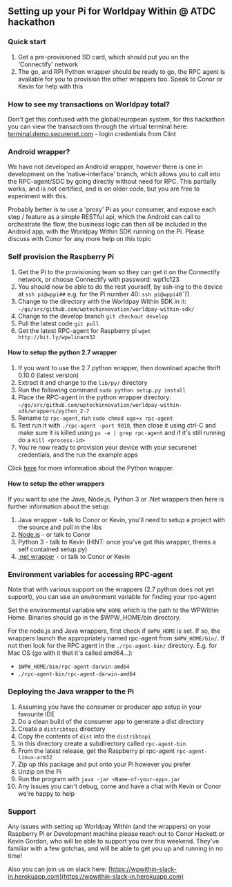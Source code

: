 ## Setting up your Pi for Worldpay Within @ ATDC hackathon

### Quick start

1.  Get a pre-provisioned SD card, which should put you on the 'Connectify' network
2.  The go, and RPi Python wrapper should be ready to go, the RPC agent is available for you to provision the other wrappers too. Speak to Conor or Kevin for help with this

### How to see my transactions on Worldpay total?

Don't get this confused with the global/european system, for this hackathon you can view the transactions through the virtual terminal here: [terminal.demo.securenet.com](https://terminal.demo.securenet.com) - login credentials from Clint

### Android wrapper?

We have not developed an Android wrapper, however there is one in development on the 'native-interface' branch, which allows you to call into the RPC-agent/SDC by going directly without need for RPC. This partially works, and is not certified, and is on older code, but you are free to experiment with this.

Probably better is to use a 'proxy' Pi as your consumer, and expose each step / feature as a simple RESTful api, which the Android can call to orchestrate the flow, the business logic can then all be included in the Android app, with the Worldpay Within SDK running on the Pi. Please discuss with Conor for any more help on this topic

### Self provision the Raspberry Pi

1.  Get the Pi to the provisioning team so they can get it on the Connectify network, or choose Connectify with password: wpt1c123
2.  You should now be able to do the rest yourself, by ssh-ing to the device at `ssh pi@wppi##` e.g. for the Pi number 40: `ssh pi@wppi40`˜∏
3.  Change to the directory with the Worldpay Within SDK in it: `~/go/src/github.com/wptechinnovation/worldpay-within-sdk/`
4.  Change to the develop branch `git checkout develop`
5.  Pull the latest code `git pull`
6.  Get the latest RPC-agent for Raspberry pi `wget http://bit.ly/wpwlinarm32`

#### How to setup the python 2.7 wrapper

1.  If you want to use the 2.7 python wrapper, then download apache thrift 0.10.0 (latest version)
2.  Extract it and change to the `lib/py/` directory
3.  Run the following command `sudo python setup.py install`
4.  Place the RPC-agent in the python wrapper directory: `~/go/src/github.com/wptechinnovation/worldpay-within-sdk/wrappers/python_2-7`
5.  Rename to `rpc-agent`, run `sudo chmod ugo+x rpc-agent`
6.  Test run it with `./rpc-agent -port 9018`, then close it using ctrl-C and make sure it is killed using `ps -e | grep rpc-agent` and if it's still running do a `Kill <process-id>`
7.  You're now ready to provision your device with your securenet credentials, and the run the example apps

Click [here](python27) for more information about the Python wrapper.

#### How to setup the other wrappers

If you want to use the Java, Node.js, Python 3 or .Net wrappers then here is further information about the setup:

1.  Java wrapper - talk to Conor or Kevin, you'll need to setup a project with the source and pull in the libs
2.  [Node.js](nodejs) - or talk to Conor
3.  Python 3 - talk to Kevin (HINT: once you've got this wrapper, theres a self contained setup.py)
4.  [.net wrapper](dotnet) - or talk to Conor or Kevin

### Environment variables for accessing RPC-agent

Note that with various support on the wrappers (2.7 python does not yet support), you can use an environment variable for finding your rpc-agent

Set the environmental variable `WPW_HOME` which is the path to the WPWithin Home. Binaries should go in the $WPW_HOME/bin directory.

For the node.js and Java wrappers, first check if `$WPW_HOME` is set. If so, the wrappers launch the appropriately named rpc-agent from `$WPW_HOME/bin/`. If not then look for the RPC agent in the `./rpc-agent-bin/` directory. E.g. for Mac OS (go with it that it's called amd64...):

*   `$WPW_HOME/bin/rpc-agent-darwin-amd64`
*   `./rpc-agent-bin/rpc-agent-darwin-amd64`

### Deploying the Java wrapper to the Pi

1.  Assuming you have the consumer or producer app setup in your favourite IDE
2.  Do a clean build of the consumer app to generate a dist directory
3.  Create a `distribtopi` directory
4.  Copy the contents of `dist` into the `distribtopi`
5.  In this directory create a subdirectory called `rpc-agent-bin`
6.  From the latest release, get the Raspberry pi rpc-agent `rpc-agent-linux-arm32`
7.  Zip up this package and put onto your Pi however you prefer
8.  Unzip on the Pi
9.  Run the program with `java -jar <Name-of-your-app>.jar`
10.  Any issues you can't debug, come and have a chat with Kevin or Conor we're happy to help

### Support

Any issues with setting up Worldpay Within (and the wrappers) on your Raspberry Pi or Development machine please reach out to Conor Hackett or Kevin Gordon, who will be able to support you over this weekend. They've familiar with a few gotchas, and will be able to get you up and running in no time!

Also you can join us on slack here: [https://wpwithin-slack-in.herokuapp.com](https://wpwithin-slack-in.herokuapp.com)